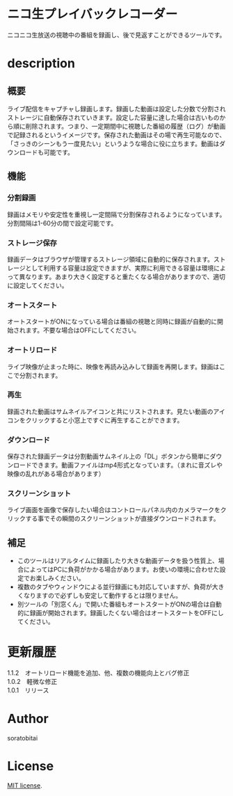 # ニコ生プレイバックレコーダー
ニコニコ生放送の視聴中の番組を録画し、後で見返すことができるツールです。 

# description

## 概要
ライブ配信をキャプチャし録画します。録画した動画は設定した分数で分割されストレージに自動保存されていきます。設定した容量に達した場合は古いものから順に削除されます。つまり、一定期間中に視聴した番組の履歴（ログ）が動画で記録されるというイメージです。保存された動画はその場で再生可能なので、「さっきのシーンもう一度見たい」というような場合に役に立ちます。動画はダウンロードも可能です。

## 機能

### 分割録画
録画はメモリや安定性を重視し一定間隔で分割保存されるようになっています。分割間隔は1-60分の間で設定可能です。

### ストレージ保存
録画データはブラウザが管理するストレージ領域に自動的に保存されます。ストレージとして利用する容量は設定できますが、実際に利用できる容量は環境によって異なります。あまり大きく設定すると重たくなる場合がありますので、適切に設定してください。

### オートスタート
オートスタートがONになっている場合は番組の視聴と同時に録画が自動的に開始されます。不要な場合はOFFにしてください。

### オートリロード
ライブ映像が止まった時に、映像を再読み込みして録画を再開します。録画はここで分割されます。

### 再生
録画された動画はサムネイルアイコンと共にリストされます。見たい動画のアイコンをクリックすると小窓上ですぐに再生することができます。

### ダウンロード
保存された録画データは分割動画サムネイル上の「DL」ボタンから簡単にダウンロードできます。動画ファイルはmp4形式となっています。（まれに音ズレや映像の乱れがある場合があります）

### スクリーンショット
ライブ画面を画像で保存したい場合はコントロールパネル内のカメラマークをクリックする事でその瞬間のスクリーンショットが直接ダウンロードされます。

## 補足
- このツールはリアルタイムに録画したり大きな動画データを扱う性質上、場合によってはPCに負荷がかかる場合があります。お使いの環境に合わせた設定でお楽しみください。
- 複数のタブやウィンドウによる並行録画にも対応していますが、負荷が大きくなりますので必ずしも安定して動作するとは限りません。
- 別ツールの「別窓くん」で開いた番組もオートスタートがONの場合は自動的に録画が開始されます。録画したくない場合はオートスタートをOFFにしてください。
  
# 更新履歴
1.1.2　オートリロード機能を追加、他、複数の機能向上とバグ修正  
1.0.2　軽微な修正  
1.0.1　リリース  

# Author
soratobitai

# License
[MIT license](https://en.wikipedia.org/wiki/MIT_License).
